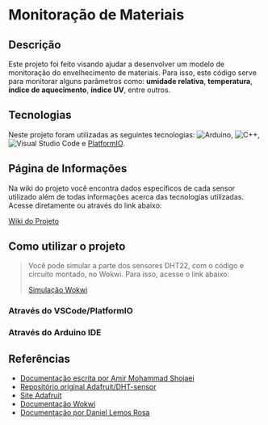 # Monitoração de Materiais

## Descrição

Este projeto foi feito visando ajudar a desenvolver um modelo de monitoração do envelhecimento de materiais. Para isso, este código serve para monitorar alguns parâmetros como: **umidade relativa**, **temperatura**, **índice de aquecimento**, **índice UV**, entre outros.

## Tecnologias

Neste projeto foram utilizadas as seguintes tecnologias: ![Arduino](https://img.shields.io/badge/-Arduino-00979D?style=plastic&logo=Arduino&logoColor=white), ![C++](https://img.shields.io/badge/c++-%2300599C.svg?style=plastic&logo=c%2B%2B&logoColor=white), ![Visual Studio Code](https://img.shields.io/badge/Visual%20Studio%20Code-0078d7.svg?style=plastic&logo=visual-studio-code&logoColor=white) e [PlatformIO](https://platformio.org).

## Página de Informações

Na wiki do projeto você encontra dados específicos de cada sensor utilizado além de todas informações acerca das tecnologias utilizadas. Acesse diretamente ou através do link abaixo:

  [Wiki do Projeto]()

## Como utilizar o projeto

> Você pode simular a parte dos sensores DHT22, com o código e circuito montado, no Wokwi. Para isso, acesse o link abaixo:
>
> [Simulação Wokwi](https://wokwi.com/projects/389995022263283713)

### Através do VSCode/PlatformIO


### Através do Arduino IDE




## Referências

- [Documentação escrita por Amir Mohammad Shojaei](https://electropeak.com/learn/interfacing-guva-s12sd-uv-light-sensor-module-with-arduino/)
- [Repositório original Adafruit/DHT-sensor](https://github.com/adafruit/DHT-sensor-library)
- [Site Adafruit](https://learn.adafruit.com/dht)
- [Documentação Wokwi](https://docs.wokwi.com/parts/wokwi-dht22)
- [Documentação por Daniel Lemos Rosa](https://www.usinainfo.com.br/blog/projeto-sensor-uv-guva-s12sd-com-arduino/)
